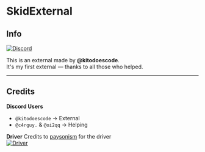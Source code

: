 # SkidExternal

## Info

[![Discord](https://img.shields.io/badge/Discord-Join-gray?logo=discord&labelColor=%235865F2&logoColor=white)](https://discord.gg/skidding)

This is an external made by **@kitodoescode**.  
It's my first external — thanks to all those who helped.

---

## Credits

**Discord Users**
- `@kitodoescode` → External
- `@c4rguy.` & `@oi2qq` → Helping

**Driver**
Credits to [paysonism](https://github.com/paysonism/) for the driver  
[![Driver](https://img.shields.io/badge/Driver-Source-gray?logo=github&labelColor=%232f2f2f)](https://github.com/paysonism/payson-ioctl-cheat-driver/)

